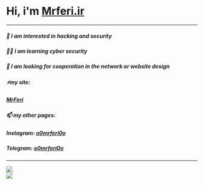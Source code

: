 # Hi, i'm [Mrferi.ir](https://mrferi.ir)
---
##### 🔰 I am interested in **hacking** and **security** 
##### 🧑‍💻 I am learning **cyber security** 
##### 💞️ I am looking for cooperation in the network or website design 
##### ⚡my site:
#####   [MrFeri](https://mrferi.ir)
##### 📫 my other pages:
#####   **Instagram:** [o0mrferi0o](https://instagram.com/https.mrferi)
#####   **Telegram:** [o0mrferi0o](https://t.me/httpsMrferi) 

---
<img align="left" src="https://github-readme-stats.vercel.app/api?username=httpsMrferi&hide=contribs&theme=dark" />
<br/>
<img align="left" src="https://github-readme-stats.vercel.app/api/top-langs/?username=httpsMrferi&layout=compact&theme=dark" />
